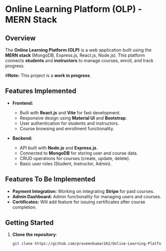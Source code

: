 # Online Learning Platform (OLP) - MERN Stack

## Overview

The **Online Learning Platform (OLP)** is a web application built using the **MERN stack** (MongoDB, Express.js, React.js, Node.js). This platform connects **students** and **instructors** to manage courses, enroll, and track progress.

#**Note:** This project is a **work in progress**.

## Features Implemented

- **Frontend:**  
  - Built with **React.js** and **Vite** for fast development.
  - Responsive design using **Material UI** and **Bootstrap**.
  - User authentication for students and instructors.
  - Course browsing and enrollment functionality.

- **Backend:**  
  - API built with **Node.js** and **Express.js**.
  - Connected to **MongoDB** for storing user and course data.
  - CRUD operations for courses (create, update, delete).
  - Basic user roles (Student, Instructor, Admin).

## Features To Be Implemented

- **Payment Integration:** Working on integrating **Stripe** for paid courses.
- **Admin Dashboard:** Admin functionality for managing users and courses.
- **Certificates:** Will add feature for issuing certificates after course completion.

## Getting Started

1. **Clone the repository**:
   ```bash
   git clone https://github.com/praveenkumar262/Online-Learning-Platform-Mern.git
